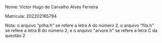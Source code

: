 Nome: Victor Hugo de Carvalho Alves Ferreira

Matrícula: 202202165794

Nota: o arquivo "pilha.h" se refere a letra A do número 2, o arquivo "fila.h" se refere a letra B do número 2, e o arquivo "arvore.h" se refere a letra C da questão 2
